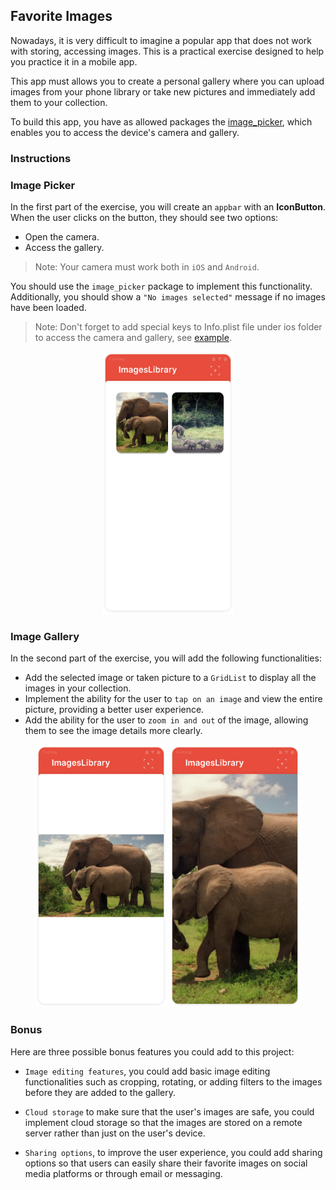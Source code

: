 ## Favorite Images

Nowadays, it is very difficult to imagine a popular app that does not work with storing, accessing images. This is a practical exercise designed to help you practice it in a mobile app.

This app must allows you to create a personal gallery where you can upload images from your phone library or take new pictures and immediately add them to your collection.

To build this app, you have as allowed packages the [image_picker](https://pub.dev/packages/image_picker), which enables you to access the device's camera and gallery.

### Instructions

### Image Picker

In the first part of the exercise, you will create an `appbar` with an **IconButton**.
When the user clicks on the button, they should see two options:

- Open the camera.
- Access the gallery.

> Note: Your camera must work both in `iOS` and `Android`.

You should use the `image_picker` package to implement this functionality. Additionally, you should show a `"No images selected"` message if no images have been loaded.

> Note: Don't forget to add special keys to Info.plist file under ios folder to access the camera and gallery, see [example](https://developer.apple.com/library/archive/documentation/General/Reference/InfoPlistKeyReference/Articles/AboutInformationPropertyListFiles.html).

<center>
<img src="./resources/imageLibrary.01.png?raw=true" style = "width: 210px !important; height: 420px !important;"/>
</center>

### Image Gallery

In the second part of the exercise, you will add the following functionalities:

- Add the selected image or taken picture to a `GridList` to display all the images in your collection.
- Implement the ability for the user to `tap on an image` and view the entire picture, providing a better user experience.
- Add the ability for the user to `zoom in and out` of the image, allowing them to see the image details more clearly.

<center>
<img src="./resources/imageLibrary.02.png?raw=true" style = "width: 210px !important; height: 420px !important;"/>
<img src="./resources/imageLibrary.03.png?raw=true" style = "width: 210px !important; height: 420px !important;"/>
</center>

### Bonus

Here are three possible bonus features you could add to this project:

- `Image editing features`, you could add basic image editing functionalities such as cropping, rotating, or adding filters to the images before they are added to the gallery.

- `Cloud storage` to make sure that the user's images are safe, you could implement cloud storage so that the images are stored on a remote server rather than just on the user's device.

- `Sharing options`, to improve the user experience, you could add sharing options so that users can easily share their favorite images on social media platforms or through email or messaging.
